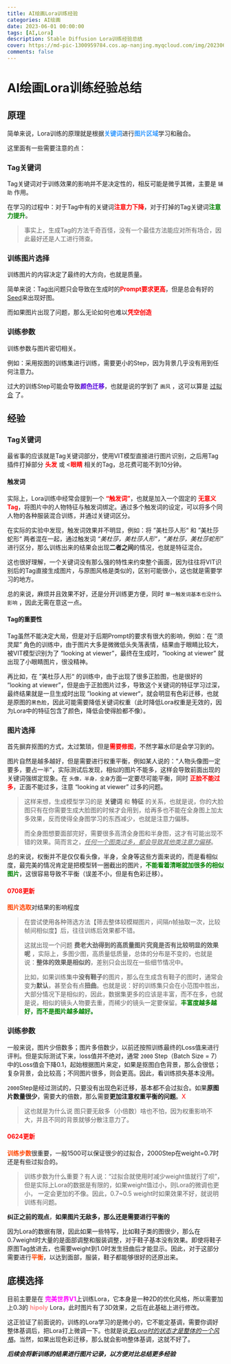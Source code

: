 ```yaml
---
title: AI绘画Lora训练经验
categories: AI绘画
date: 2023-06-01 00:00:00
tags: [AI,Lora]
description: Stable Diffusion Lora训练经验总结
cover: https://md-pic-1300959784.cos.ap-nanjing.myqcloud.com/img/202306012118676.png
comments: false
---
```


# AI绘画Lora训练经验总结

## 原理

简单来说，Lora训练的原理就是根据<font color="#3399ff">**关键词**</font>进行<font color="#3399ff">**图片区域**</font>学习和融合。

这里面有一些需要注意的点：

### Tag关键词

Tag关键词对于训练效果的影响并不是决定性的，相反可能是微乎其微，主要是 `辅助` 作用。

在学习的过程中：对于Tag中有的关键词<font color=red>**注意力下降**</font>，对于打掉的Tag关键词<font color=green>**注意力提升**</font>。

> 事实上，生成Tag的方法千奇百怪，没有一个最佳方法能应对所有场合，因此最好还是人工进行筛查。

### 训练图片选择

训练图片的内容决定了最终的大方向，也就是质量。

简单来说：Tag出问题只会导致在生成时的<font color=red>**Prompt要求更高**</font>，但是总会有好的<u>Seed</u>来出现好图。

而如果图片出现了问题，那么无论如何也难以<font color=red>**凭空创造**</font>

### 训练参数

训练参数与图片密切相关。

例如：采用抠图的训练集进行训练，需要更小的Step，因为背景几乎没有用到任何注意力。

过大的训练Step可能会导致<font color="#5500DD">**颜色迁移**</font>，也就是说的学到了 `画风` ，这可以算是 <u>过拟合</u> 了。

## 经验

### Tag关键词

最省事的应该就是Tag关键词部分，使用VIT模型直接进行图片识别，之后用Tag插件打掉部分 <font color=red>**头发**</font> 或 <<font color=red>**眼睛**</font> 相关的Tag，总花费可能不到10分钟。

#### 触发词

实际上，Lora训练中经常会提到一个<font color=red> **“触发词”**</font>，也就是加入一个固定的 <font color=red>**无意义Tag**</font>，将图片中的人物特征与触发词绑定。通过多个触发词的设定，可以将多个同人物的各种服装混合训练，并通过关键词区分。

在实际的实验中发现，触发词效果并不明显，例如：将 ”美杜莎人形“ 和 ”美杜莎蛇形“ 两者混在一起，通过触发词 *“美杜莎，美杜莎人形”，“美杜莎，美杜莎蛇形”* 进行区分，那么训练出来的结果会出现**二者之间**的情况，也就是特征混合。

这也很好理解，一个关键词没有那么强的特性来约束整个画面，因为往往将VIT识别后的Tag直接生成图片，与原图风格是类似的，区别可能很小，这也就是需要学习的地方。

总的来说，麻烦并且效果不好，还是分开训练更方便，同时 `单一触发词基本也没什么影响` ，因此无需在意这一点。

#### Tag的重要性

Tag虽然不能决定大局，但是对于后期Prompt的要求有很大的影响，例如：在 ”须灵犀” 角色的训练中，由于图片大多是微微低头失落表情，结果由于眼睛比较大，被VIT模型识别为了 “looking at viewer”，最终在生成时，“looking at viewer” 就出现了小眼睛图片，很没精神。

再比如，在 ”美杜莎人形“ 的训练中，由于出现了很多正脸图，也是很好的 “looking at viewer”，但是由于正脸图片过多，导致这个关键词的特征学习过深，最终结果就是一旦生成时出现 ”looking at viewer“，就会明显有色彩迁移，也就是原图的`黑色脸`，因此可能需要降低关键词权重（此时降低Lora权重是无效的，因为Lora中的特征包含了颜色，降低会使得脸都不像）。

### 图片选择

首先摒弃抠图的方式，太过繁琐，但是<font color=red>**需要修图**</font>，不然字幕水印是会学习到的。

图片自然是越多越好，但是需要进行权重平衡，例如某人说的：“人物头像图一定要多，要占一半”，实际测试后发现，相似的图片不能多，这样会导致前面出现的关键词强绑定现象。在 `头像，半身，全身`方面一定要尽可能平衡，同时 <font color=red>**正脸不能过多**</font>，正面不能过多，注意 “looking at viewer” 过多的问题。

> 这样来想，生成模型学习的是 **关键词** 和 **特征** 的关系，也就是说，你的大脸图只有在你需要生成大脸图的时候才会用到，给再多也不能在全身图上加太多效果，反而使得全身图学习的东西减少，也就是注意力偏移。
>
> 而全身图想要面部完好，需要很多高清全身图和半身图，这才有可能出现不错的效果。简而言之，*<u>任何一个图类过多，都会导致其他类注意力偏移</u>*。

总的来说，权衡并不是仅仅看头像，半身，全身等这些方面来说的，而是看相似度，最完美的情况肯定是把模型转一圈截出的图片，<font color=green>**不能看着清晰就加很多的相似图片**</font>，这很容易导致不平衡（误差不小，但是有色彩迁移）。

#### <font color=red>0708更新</font>

<font color="#FF4500">**图片选取**</font>对结果的影响程度

> 在尝试使用各种筛选方法【筛去整体较模糊图片，间隔n帧抽取一次，比较帧间相似度】后，往往训练后效果都不错。
>
> 这就出现一个问题 **费老大劲得到的高质量图片究竟是否有比较明显的效果呢** ，实际上，多图少图，高质量低质量，总体的分布是不变的，也就是说：**整体的效果是相似的**，差别只会出现在一些细节情况中。
>
> 比如，如果训练集中**没有鞋子**的图片，那么在生成含有鞋子的图时，通常会变为**默认**，甚至会有点**扭曲**。也就是说：好的训练集只会在小范围中胜出，大部分情况下是相似的，因此，数据集更多的应该是丰富，而不在多，也就是说，相似的镜头人物要去重，而稀少的镜头一定要保留。<font color=green>**丰富度越多越好，而不是图片越多越好。**</font>

### 训练参数

一般来说，图片少倍数多；图片多倍数少，以前还按照训练最终的Loss值来进行评判。但是实际测试下来，loss值并不绝对，通常 `2000` Step（Batch Size = 7）中的Loss值会下降0.1，起始根据图片来定，如果是抠图白色背景，那么会很低；复杂背景，会比较高；不同图片很多，则会更高。因此，看训练损失基本没用。

`2000`Step是经过测试的，只要没有出现色彩迁移，基本都不会过拟合。如果**原图片数量很少**，需要大的倍数，那么需要**更加注意权重平衡的问题**。<font color=red>X</font>

> 这也就是为什么说 图只要无敌多（小倍数）啥也不怕，因为权重影响不大，并且不同的背景就够分散注意力了。

#### <font color=red>0624更新</font>

<font color="#FF4500">**训练步数**</font>很重要，一般1500可以保证很少的过拟合，2000Step在weight=0.7时还是有些过拟合的。

> 训练步数为什么重要？有人说：“过拟合就使用时减少weight值就行了呗”，但是实际上Lora的数据是有限的，如果weight值过小，则Lora的微调也更小， 一定会更加的不像。因此，0.7~0.5 weight时如果效果不好，就说明训练有问题。

**纠正之前的观点**，**如果图片无敌多，那么还是需要进行平衡的**

因为Lora的数据有限，因此如果一些特写，比如鞋子类的图很少，那么在0.7weight时大量的是面部调整和服装调整，对于鞋子基本没有效果。即使将鞋子原图Tag放进去，也需要weight到1.0时发生扭曲后才能显示。因此，对于这部分需要进行<font color="#FF4500">**平衡**</font>，以达到面部，服装，鞋子都能够很好的还原出来。

## 底模选择

目前主要是在 <font color=fuchsia>**完美世界V1**</font>上训练Lora，它本身是一种2D的优化风格，所以需要加上0.3的 <font color="FF8888">**hipoly**</font> Lora，此时图片有了3D效果，之后在此基础上进行修改。

这正验证了前面说的，训练的Lora学习的是微小的，它不能定基调，需要你调好整体基调后，把Lora打上微调一下。也就是说<u>*无Lora时的状态才是整体的一个风格*</u>。当然，如果出现色彩迁移，那么就会影响整体基调，这就不好了。

***后续会将新训练的结果进行图片记录，以方便对比总结更多经验***

